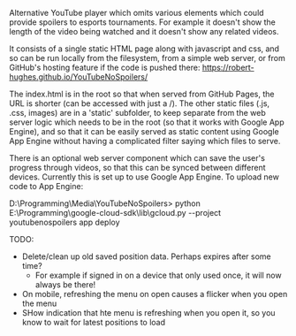 Alternative YouTube player which omits various elements which could provide spoilers to esports tournaments.
For example it doesn't show the length of the video being watched and it doesn't show any related videos.

It consists of a single static HTML page along with javascript and css, and so can be run locally from the filesystem,
from a simple web server, or from GitHub's hosting feature if the code is pushed there: https://robert-hughes.github.io/YouTubeNoSpoilers/

The index.html is in the root so that when served from GitHub Pages, the URL is shorter (can be accessed with just a /). 
The other static files (.js, .css, images) are in a 'static' subfolder, to keep separate from the web
server logic which needs to be in the root (so that it works with Google App Engine), and so that it can be 
easily served as static content using Google App Engine without having a complicated filter saying
which files to serve.

There is an optional web server component which can save the user's progress through videos, so that this can be 
synced between different devices. Currently this is set up to use Google App Engine. To upload new code to App Engine:

D:\Programming\Media\YouTubeNoSpoilers> python E:\Programming\google-cloud-sdk\lib\gcloud.py --project youtubenospoilers app deploy

TODO:

* Delete/clean up old saved position data. Perhaps expires after some time?
   - For example if signed in on a device that only used once, it will now always be there!
* On mobile, refreshing the menu on open causes a flicker when you open the menu
* SHow indication that hte menu is refreshing when you open it, so you know to wait for latest positions to load
